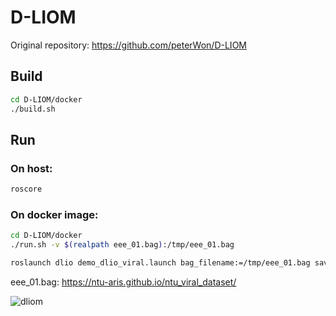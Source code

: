 # D-LIOM

Original repository: https://github.com/peterWon/D-LIOM


## Build
```bash
cd D-LIOM/docker
./build.sh
```

## Run

### On host:
```bash
roscore
```

### On docker image:
```bash
cd D-LIOM/docker
./run.sh -v $(realpath eee_01.bag):/tmp/eee_01.bag

roslaunch dlio demo_dlio_viral.launch bag_filename:=/tmp/eee_01.bag save_traj_nodes_filename:=/tmp/traj.txt
```

eee_01.bag: https://ntu-aris.github.io/ntu_viral_dataset/

![dliom](https://user-images.githubusercontent.com/31344317/179186793-1815b049-5d39-48e5-9b96-be263b73dd77.gif)
